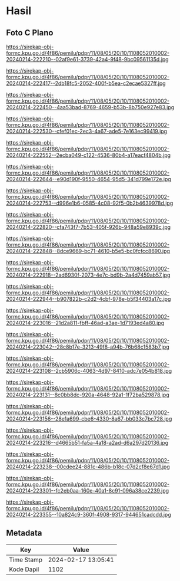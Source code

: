 # Hasil

## Foto C Plano

https://sirekap-obj-formc.kpu.go.id/4f86/pemilu/pdpr/11/08/05/20/10/1108052010002-20240214-222210--02af9e61-3739-42a4-9f48-9bc09561135d.jpg

https://sirekap-obj-formc.kpu.go.id/4f86/pemilu/pdpr/11/08/05/20/10/1108052010002-20240214-222417--2db18fc5-2052-400f-b5ea-c2ecae5327ff.jpg

https://sirekap-obj-formc.kpu.go.id/4f86/pemilu/pdpr/11/08/05/20/10/1108052010002-20240214-222450--4aa53bad-8769-4659-b53b-8b750e927e83.jpg

https://sirekap-obj-formc.kpu.go.id/4f86/pemilu/pdpr/11/08/05/20/10/1108052010002-20240214-222530--cfef01ec-2ec3-4a67-ade5-7e163ec99419.jpg

https://sirekap-obj-formc.kpu.go.id/4f86/pemilu/pdpr/11/08/05/20/10/1108052010002-20240214-222552--2ecba049-c122-4536-80b4-a17eacf4804b.jpg

https://sirekap-obj-formc.kpu.go.id/4f86/pemilu/pdpr/11/08/05/20/10/1108052010002-20240214-222644--e90d190f-9550-4654-95d5-341d799e172e.jpg

https://sirekap-obj-formc.kpu.go.id/4f86/pemilu/pdpr/11/08/05/20/10/1108052010002-20240214-222753--d996e1b6-0585-4c08-92f5-0b2b4639978d.jpg

https://sirekap-obj-formc.kpu.go.id/4f86/pemilu/pdpr/11/08/05/20/10/1108052010002-20240214-222820--cfa743f7-7b53-405f-926b-948a59e8939c.jpg

https://sirekap-obj-formc.kpu.go.id/4f86/pemilu/pdpr/11/08/05/20/10/1108052010002-20240214-222848--8dce9669-bc71-4610-b5e5-bc0fcfcc8690.jpg

https://sirekap-obj-formc.kpu.go.id/4f86/pemilu/pdpr/11/08/05/20/10/1108052010002-20240214-222918--2ad6930f-2073-4e7c-bd9b-2a4d7459ab57.jpg

https://sirekap-obj-formc.kpu.go.id/4f86/pemilu/pdpr/11/08/05/20/10/1108052010002-20240214-222944--b907822b-c2d2-4cbf-978e-b5f34403a17c.jpg

https://sirekap-obj-formc.kpu.go.id/4f86/pemilu/pdpr/11/08/05/20/10/1108052010002-20240214-223016--21d2a811-fbff-46ad-a3ae-1d7193ed4a80.jpg

https://sirekap-obj-formc.kpu.go.id/4f86/pemilu/pdpr/11/08/05/20/10/1108052010002-20240214-223042--28c8b17e-3213-49f8-a94b-76b68c1583b7.jpg

https://sirekap-obj-formc.kpu.go.id/4f86/pemilu/pdpr/11/08/05/20/10/1108052010002-20240214-223108--2cb5906c-4063-4d97-8410-adc7e054b818.jpg

https://sirekap-obj-formc.kpu.go.id/4f86/pemilu/pdpr/11/08/05/20/10/1108052010002-20240214-223131--8c0bb8dc-920a-4648-92a1-1f72ba529878.jpg

https://sirekap-obj-formc.kpu.go.id/4f86/pemilu/pdpr/11/08/05/20/10/1108052010002-20240214-223156--28e1a699-cbe6-4330-8a67-bb033c7bc728.jpg

https://sirekap-obj-formc.kpu.go.id/4f86/pemilu/pdpr/11/08/05/20/10/1108052010002-20240214-223216--d4665b51-fa5a-4a18-a2ad-d6a297d20136.jpg

https://sirekap-obj-formc.kpu.go.id/4f86/pemilu/pdpr/11/08/05/20/10/1108052010002-20240214-223238--00cdee24-881c-486b-b18c-07d2cf8e67d1.jpg

https://sirekap-obj-formc.kpu.go.id/4f86/pemilu/pdpr/11/08/05/20/10/1108052010002-20240214-223301--fc2eb0aa-160e-40a1-8c91-096a38ce2239.jpg

https://sirekap-obj-formc.kpu.go.id/4f86/pemilu/pdpr/11/08/05/20/10/1108052010002-20240214-223355--10a824c9-360f-4908-9317-944651cadcdd.jpg


## Metadata

| Key        | Value               |
| ---------- | ------------------- |
| Time Stamp | 2024-02-17 13:05:41 |
| Kode Dapil | 1102                |



